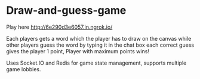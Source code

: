 # Draw-and-guess-game
Play here http://6e290d3e6057.in.ngrok.io/

Each players gets a word which the player has to draw on the canvas while other players guess the word by typing it in the chat box each correct guess gives the player 1 point, Player with maximum points wins!

Uses Socket.IO and Redis for game state management, supports multiple game lobbies.

